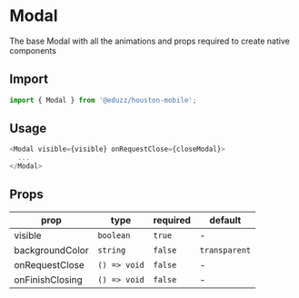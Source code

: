 # Modal

The base Modal with all the animations and props required to create native components

## Import

```js
import { Modal } from '@eduzz/houston-mobile';
```

## Usage

```js
<Modal visible={visible} onRequestClose={closeModal}>
  ...
</Modal>
```

## Props

| prop | type | required | default |
| ---- | ---- | -------- | ------- |
| visible | `boolean` | `true` | - |
| backgroundColor | `string` | `false` | `transparent` |
| onRequestClose  | `() => void` | `false` | - |
| onFinishClosing | `() => void` | `false` | - |